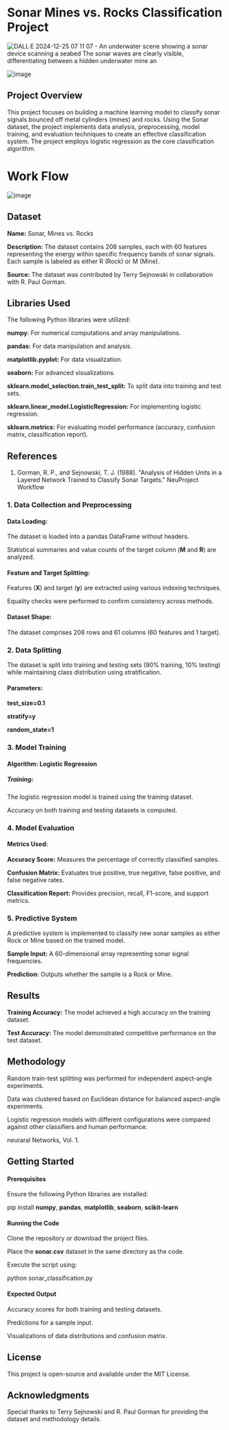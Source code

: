 # Sonar Mines vs. Rocks Classification Project

![DALL·E 2024-12-25 07 11 07 - An underwater scene showing a sonar device scanning a seabed  The sonar waves are clearly visible, differentiating between a hidden underwater mine an](https://github.com/user-attachments/assets/4ef795ff-9243-4e25-bd5f-e63501fa5ea3)
</br>

![image](https://github.com/user-attachments/assets/5fa1d5c0-2b25-4e0f-80b0-bcf53e5a6ead)
</br>

## Project Overview

This project focuses on building a machine learning model to classify sonar signals bounced off metal cylinders (mines) and rocks. Using the Sonar dataset, the project implements data analysis, preprocessing, model training, and evaluation techniques to create an effective classification system. The project employs logistic regression as the core classification algorithm.

# Work Flow
![image](https://github.com/user-attachments/assets/4988a241-fb75-46b5-a2ae-48756f0ca083)


## Dataset

**Name:** Sonar, Mines vs. Rocks

**Description:** The dataset contains 208 samples, each with 60 features representing the energy within specific frequency bands of sonar signals. Each sample is labeled as either R (Rock) or M (Mine).

**Source:** The dataset was contributed by Terry Sejnowski in collaboration with R. Paul Gorman.

## Libraries Used

The following Python libraries were utilized:

**numpy**: For numerical computations and array manipulations.

**pandas:** For data manipulation and analysis.

**matplotlib.pyplot:** For data visualization.

**seaborn:** For advanced visualizations.

**sklearn.model_selection.train_test_split:** To split data into training and test sets.

**sklearn.linear_model.LogisticRegression:** For implementing logistic regression.

**sklearn.metrics:** For evaluating model performance (accuracy, confusion matrix, classification report).

## References

1. Gorman, R. P., and Sejnowski, T. J. (1988). "Analysis of Hidden Units in a Layered Network Trained to Classify Sonar Targets." NeuProject Workflow

  ### 1. Data Collection and Preprocessing

  #### Data Loading:

The dataset is loaded into a pandas DataFrame without headers.

Statistical summaries and value counts of the target column (**M** and **R**) are analyzed.

#### Feature and Target Splitting:

Features (**X**) and target (**y**) are extracted using various indexing techniques.

Equality checks were performed to confirm consistency across methods.

#### Dataset Shape:

The dataset comprises 208 rows and 61 columns (60 features and 1 target).

### 2. Data Splitting

The dataset is split into training and testing sets (90% training, 10% testing) while maintaining class distribution using stratification.

#### Parameters:

**test_size=0.1**

**stratify=y**

**random_state=1**

### 3. Model Training

#### Algorithm: Logistic Regression

##### Training:

The logistic regression model is trained using the training dataset.

Accuracy on both training and testing datasets is computed.

### 4. Model Evaluation

#### Metrics Used:

**Accuracy Score:** Measures the percentage of correctly classified samples.

**Confusion Matrix:** Evaluates true positive, true negative, false positive, and false negative rates.

**Classification Report:** Provides precision, recall, F1-score, and support metrics.

### 5. Predictive System

A predictive system is implemented to classify new sonar samples as either Rock or Mine based on the trained model.

**Sample Input:** A 60-dimensional array representing sonar signal frequencies.

**Prediction:** Outputs whether the sample is a Rock or Mine.

## Results

**Training Accuracy:** The model achieved a high accuracy on the training dataset.

**Test Accuracy:** The model demonstrated competitive performance on the test dataset.

## Methodology

Random train-test splitting was performed for independent aspect-angle experiments.

Data was clustered based on Euclidean distance for balanced aspect-angle experiments.

Logistic regression models with different configurations were compared against other classifiers and human performance.

neuraral Networks, Vol. 1.


## Getting Started

#### Prerequisites

Ensure the following Python libraries are installed:

pip install **numpy**, **pandas**, **matplotlib**, **seaborn**, **scikit-learn**

#### Running the Code

Clone the repository or download the project files.

Place the **sonar.csv** dataset in the same directory as the code.

Execute the script using:

python sonar_classification.py

#### Expected Output

Accuracy scores for both training and testing datasets.

Predictions for a sample input.

Visualizations of data distributions and confusion matrix.

## License

This project is open-source and available under the MIT License.

## Acknowledgments

Special thanks to Terry Sejnowski and R. Paul Gorman for providing the dataset and methodology details.

